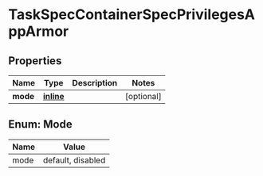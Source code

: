 # TaskSpecContainerSpecPrivilegesAppArmor

## Properties

| Name     | Type                | Description | Notes      |
|----------|---------------------|-------------|------------|
| **mode** | [**inline**](#Mode) |             | [optional] |

<a id="Mode"></a>

## Enum: Mode

| Name | Value             |
|------|-------------------|
| mode | default, disabled |




